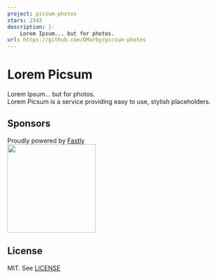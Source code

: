```yaml
---
project: picsum-photos
stars: 2343
description: |-
    Lorem Ipsum... but for photos.
url: https://github.com/DMarby/picsum-photos
---
```


Lorem Picsum
===========

Lorem Ipsum... but for photos.  
Lorem Picsum is a service providing easy to use, stylish placeholders.  
 
## Sponsors

Proudly powered by [Fastly](https://fastly.com)  
<a href="https://fastly.com">
  <img src="internal/web/embed/assets/images/fastly.svg" width="201px">
</a>

## License
MIT. See [LICENSE](./LICENSE.md)

